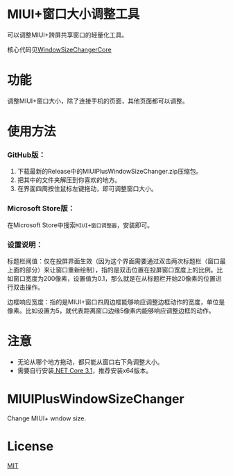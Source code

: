 # MIUI+窗口大小调整工具
可以调整MIUI+跨屏共享窗口的轻量化工具。

核心代码见[WindowSizeChangerCore](https://github.com/RF103T/WindowSizeChangerCore)

# 功能
调整MIUI+窗口大小，除了连接手机的页面，其他页面都可以调整。

# 使用方法
### GitHub版：
1. 下载最新的Release中的MIUIPlusWindowSizeChanger.zip压缩包。
2. 把其中的文件夹解压到你喜欢的地方。
3. 在界面四周按住鼠标左键拖动，即可调整窗口大小。

### Microsoft Store版：
在Microsoft Store中搜索`MIUI+窗口调整器`，安装即可。

### 设置说明：
标题栏阈值：仅在投屏界面生效（因为这个界面需要通过双击两次标题栏（窗口最上面的部分）来让窗口重新绘制），指的是双击位置在投屏窗口宽度上的比例。比如窗口宽度为200像素，设置值为0.1，那么就是在从标题栏开始20像素的位置进行双击操作。

边框响应宽度：指的是MIUI+窗口四周边框能够响应调整边框动作的宽度，单位是像素。比如设置为5，就代表距离窗口边缘5像素内能够响应调整边框的动作。


# 注意
+ 无论从哪个地方拖动，都只能从窗口右下角调整大小。
+ 需要自行安装[.NET Core 3.1](https://dotnet.microsoft.com/download/dotnet/3.1/runtime)，推荐安装x64版本。

# MIUIPlusWindowSizeChanger
Change MIUI+ wndow size.

# License
[MIT](https://github.com/RF103T/MIUIPlusWindowSizeChanger/blob/master/LICENSE)
